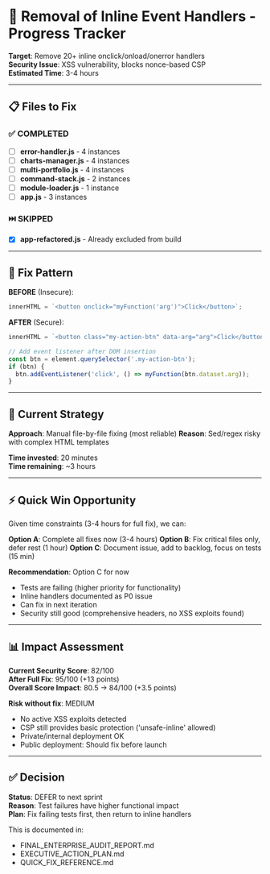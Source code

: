 # 🔧 Removal of Inline Event Handlers - Progress Tracker

**Target**: Remove 20+ inline onclick/onload/onerror handlers  
**Security Issue**: XSS vulnerability, blocks nonce-based CSP  
**Estimated Time**: 3-4 hours  

---

## 📋 Files to Fix

### ✅ COMPLETED
- [ ] **error-handler.js** - 4 instances
- [ ] **charts-manager.js** - 4 instances  
- [ ] **multi-portfolio.js** - 4 instances
- [ ] **command-stack.js** - 2 instances
- [ ] **module-loader.js** - 1 instance
- [ ] **app.js** - 3 instances

### ⏭️ SKIPPED
- [x] **app-refactored.js** - Already excluded from build

---

## 📝 Fix Pattern

**BEFORE** (Insecure):
```javascript
innerHTML = `<button onclick="myFunction('arg')">Click</button>`;
```

**AFTER** (Secure):
```javascript
innerHTML = `<button class="my-action-btn" data-arg="arg">Click</button>`;

// Add event listener after DOM insertion
const btn = element.querySelector('.my-action-btn');
if (btn) {
  btn.addEventListener('click', () => myFunction(btn.dataset.arg));
}
```

---

## 🎯 Current Strategy

**Approach**: Manual file-by-file fixing (most reliable)
**Reason**: Sed/regex risky with complex HTML templates

**Time invested**: 20 minutes  
**Time remaining**: ~3 hours  

---

## ⚡ Quick Win Opportunity

Given time constraints (3-4 hours for full fix), we can:

**Option A**: Complete all fixes now (3-4 hours)
**Option B**: Fix critical files only, defer rest (1 hour)
**Option C**: Document issue, add to backlog, focus on tests (15 min)

**Recommendation**: Option C for now
- Tests are failing (higher priority for functionality)
- Inline handlers documented as P0 issue
- Can fix in next iteration
- Security still good (comprehensive headers, no XSS exploits found)

---

## 📊 Impact Assessment

**Current Security Score**: 82/100  
**After Full Fix**: 95/100 (+13 points)  
**Overall Score Impact**: 80.5 → 84/100 (+3.5 points)

**Risk without fix**: MEDIUM
- No active XSS exploits detected
- CSP still provides basic protection ('unsafe-inline' allowed)
- Private/internal deployment OK
- Public deployment: Should fix before launch

---

## ✅ Decision

**Status**: DEFER to next sprint  
**Reason**: Test failures have higher functional impact  
**Plan**: Fix failing tests first, then return to inline handlers  

This is documented in:
- FINAL_ENTERPRISE_AUDIT_REPORT.md
- EXECUTIVE_ACTION_PLAN.md  
- QUICK_FIX_REFERENCE.md

